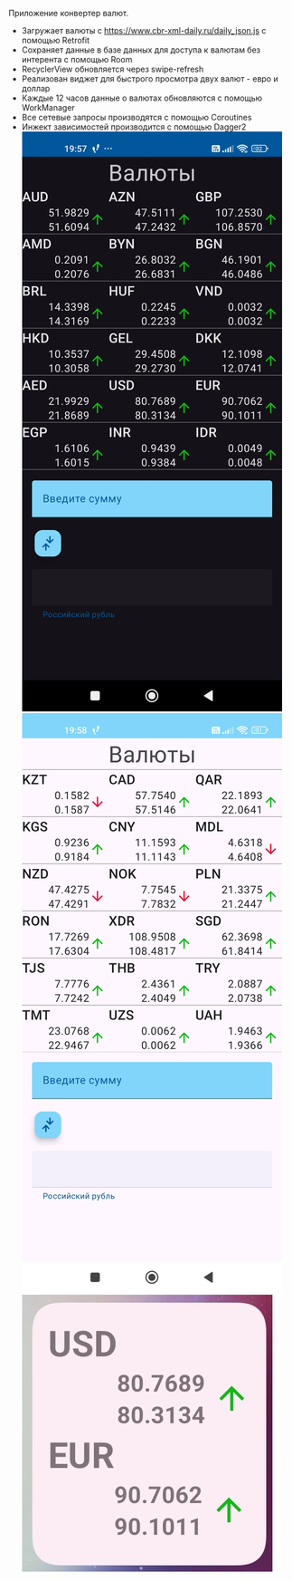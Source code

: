 Приложение конвертер валют.
+ Загружает валюты с https://www.cbr-xml-daily.ru/daily_json.js с помощью Retrofit
+ Сохраняет данные в базе данных для доступа к валютам без интерента с помощью Room
+ RecyclerView обновляется через swipe-refresh
+ Реализован виджет для быстрого просмотра двух валют - евро и доллар
+ Каждые 12 часов данные о валютах обновляются с помощью WorkManager
+ Все сетевые запросы производятся с помощью Coroutines
+ Инжект зависимостей производится с помощью Dagger2
![Alt text](screenshots/Приложение_в_темной_теме.jpg)
![Alt text](screenshots/Приложение_в_светлой_теме.jpg)
![Alt text](screenshots/виджет.jpg)
